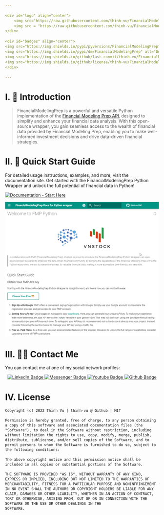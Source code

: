 ```yaml
---

<div id="logo" align="center">
    <img src="https://raw.githubusercontent.com/thinh-vu/FinancialModelingPrep/main/docs/docs/assets/fmp_logo.png" alt= "logo"/>
    <img src = "https://raw.githubusercontent.com/thinh-vu/FinancialModelingPrep/main/docs/docs/assets/vnstock_logo_color.png" alt="vnstock_logo"/>
</div>

<div id="badges" align="center">
<img src="https://img.shields.io/pypi/pyversions/FinancialModelingPrep?logoColor=brown&style=plastic" alt= "Version"/>
<img src="https://img.shields.io/pypi/dm/FinancialModelingPrep" alt="Download Badge"/>
<img src="https://img.shields.io/github/last-commit/thinh-vu/FinancialModelingPrep" alt="Commit Badge"/>
<img src="https://img.shields.io/github/license/thinh-vu/FinancialModelingPrep?color=red" alt="License Badge"/>
</div>

---
```



# I. 🎤 Introduction

> FinancialModelingPrep is a powerful and versatile Python implementation of the [Financial Modeling Prep API](https://financialmodelingprep.com/developer/docs/), designed to simplify and enhance your financial data analysis. With this open-source wrapper, you gain seamless access to the wealth of financial data provided by Financial Modeling Prep, enabling you to make well-informed investment decisions and drive data-driven financial strategies.

# II. 📔 Quick Start Guide

For detailed usage instructions, examples, and more, visit the documentation site. Get started with the FinancialModelingPrep Python Wrapper and unlock the full potential of financial data in Python!

[![Documentation - Start Here](https://img.shields.io/badge/Documentation-Start_Here-58A1D7?style=for-the-badge&logo=fmp)](https://thinh-vu.github.io/FinancialModelingPrep)

<div id="docs" align="center">
    <img src="https://raw.githubusercontent.com/thinh-vu/FinancialModelingPrep/main/docs/docs/assets/FMP_Docs.png" alt= "logo" href="https://thinh-vu.github.io/FinancialModelingPrep/"/>
</div>

# III. 🙋‍♂️ Contact Me

You can contact me at one of my social network profiles:

<div id="badges" align="center">
  <a href="https://www.linkedin.com/in/thinh-vu">
    <img src="https://img.shields.io/badge/LinkedIn-blue?style=for-the-badge&logo=linkedin&logoColor=white" alt="LinkedIn Badge"/>
  </a>
  <a href="https://www.messenger.com/t/mr.thinh.ueh">
    <img src="https://img.shields.io/badge/Messenger-00B2FF?style=for-the-badge&logo=messenger&logoColor=white" alt="Messenger Badge"/>
  <a href="https://www.youtube.com/@learn_anything_az?sub_confirmation=1">
    <img src="https://img.shields.io/badge/YouTube-red?style=for-the-badge&logo=youtube&logoColor=white" alt="Youtube Badge"/>
  </a>
  </a>
    <a href="https://github.com/thinh-vu">
    <img src="https://img.shields.io/badge/GitHub-100000?style=for-the-badge&logo=github&logoColor=white" alt="Github Badge"/>
  </a>
</div>

# IV. License

```
Copyright (c) 2022 Thinh Vu | thinh-vu @ Github | MIT

Permission is hereby granted, free of charge, to any person obtaining a copy of this software and associated documentation files (the "Software"), to deal in the Software without restriction, including without limitation the rights to use, copy, modify, merge, publish, distribute, sublicense, and/or sell copies of the Software, and to permit persons to whom the Software is furnished to do so, subject to the following conditions:

The above copyright notice and this permission notice shall be included in all copies or substantial portions of the Software.

THE SOFTWARE IS PROVIDED "AS IS", WITHOUT WARRANTY OF ANY KIND, EXPRESS OR IMPLIED, INCLUDING BUT NOT LIMITED TO THE WARRANTIES OF MERCHANTABILITY, FITNESS FOR A PARTICULAR PURPOSE AND NONINFRINGEMENT. IN NO EVENT SHALL THE AUTHORS OR COPYRIGHT HOLDERS BE LIABLE FOR ANY CLAIM, DAMAGES OR OTHER LIABILITY, WHETHER IN AN ACTION OF CONTRACT, TORT OR OTHERWISE, ARISING FROM, OUT OF OR IN CONNECTION WITH THE SOFTWARE OR THE USE OR OTHER DEALINGS IN THE
SOFTWARE.
```
